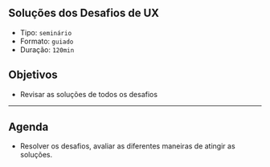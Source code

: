 ## Soluções dos Desafios de UX

* Tipo: `seminário`
* Formato: `guiado`
* Duração: `120min`

## Objetivos

* Revisar as soluções de todos os desafios

***

## Agenda

* Resolver os desafios, avaliar as diferentes maneiras de atingir as soluções.

